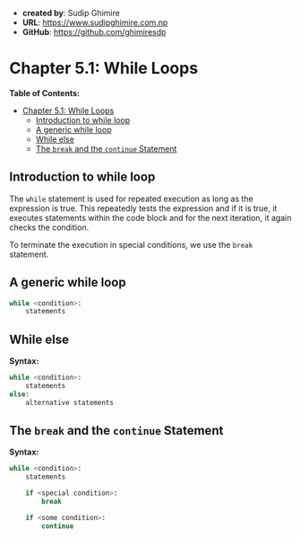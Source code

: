 - **created by**: Sudip Ghimire
- **URL**: https://www.sudipghimire.com.np
- **GitHub**: https://github.com/ghimiresdp

# Chapter 5.1: While Loops

**Table of Contents:**
- [Chapter 5.1: While Loops](#chapter-51-while-loops)
    - [Introduction to while loop](#introduction-to-while-loop)
    - [A generic while loop](#a-generic-while-loop)
    - [While else](#while-else)
    - [The `break` and the `continue` Statement](#the-break-and-the-continue-statement)

## Introduction to while loop

The `while` statement is used for repeated execution as long as the expression
is true. This repeatedly tests the expression and if it is true, it executes
statements within the code block and for the next iteration, it again checks
the condition.

To terminate the execution in special conditions, we use the `break` statement.

## A generic while loop


```python
while <condition>:
    statements
```

## While else
**Syntax:**
```python
while <condition>:
    statements
else:
    alternative statements
```


## The `break` and the `continue` Statement

**Syntax:**
```python
while <condition>:
    statements

    if <special condition>:
        break

    if <some condition>:
        continue
```
